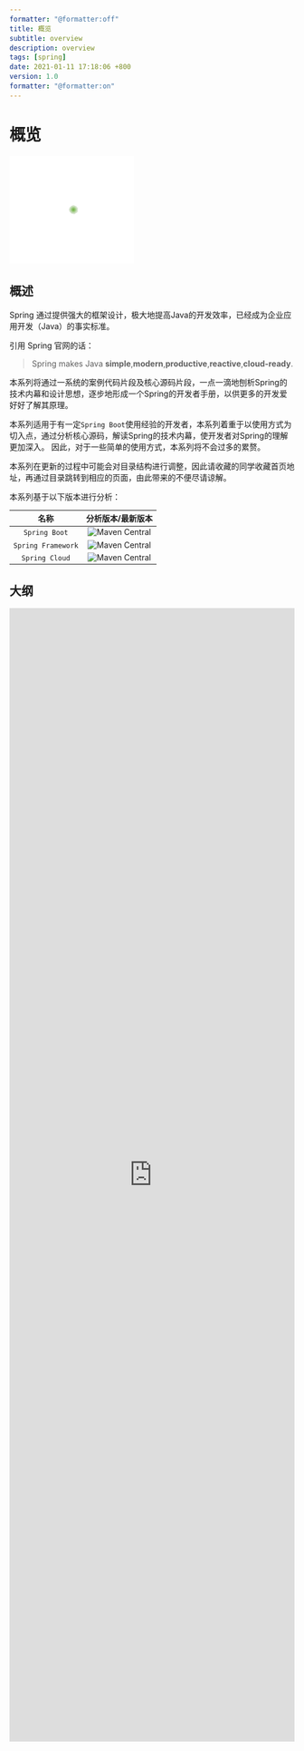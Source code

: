 ```yaml
---
formatter: "@formatter:off"
title: 概览 
subtitle: overview 
description: overview 
tags: [spring] 
date: 2021-01-11 17:18:06 +800 
version: 1.0
formatter: "@formatter:on"
---
```


# 概览

![Spring Logos](images/spring-logo.gif)

## 概述

Spring 通过提供强大的框架设计，极大地提高Java的开发效率，已经成为企业应用开发（Java）的事实标准。

引用 Spring 官网的话：

> Spring makes Java **simple**,**modern**,**productive**,**reactive**,**cloud-ready**.

本系列将通过一系统的案例代码片段及核心源码片段，一点一滴地刨析Spring的技术内幕和设计思想，逐步地形成一个Spring的开发者手册，以供更多的开发爱好好了解其原理。

本系列适用于有一定`Spring Boot`使用经验的开发者，本系列着重于以使用方式为切入点，通过分析核心源码，解读Spring的技术内幕，使开发者对Spring的理解更加深入。 因此，对于一些简单的使用方式，本系列将不会过多的累赘。

本系列在更新的过程中可能会对目录结构进行调整，因此请收藏的同学收藏首页地址，再通过目录跳转到相应的页面，由此带来的不便尽请谅解。

本系列基于以下版本进行分析：

|        名称        |                      分析版本/最新版本                       |
| :----------------: | :----------------------------------------------------------: |
|   `Spring Boot`    | ![Maven Central](https://img.shields.io/maven-central/v/org.springframework.boot/spring-boot?label=2.4.4) |
| `Spring Framework` | ![Maven Central](https://img.shields.io/maven-central/v/org.springframework/spring?label=5.3.5) |
|   `Spring Cloud`   | ![Maven Central](https://img.shields.io/maven-central/v/org.springframework.cloud/spring-cloud-dependencies?label=2020.0.2) |



## 大纲

<iframe id="embed_dom" name="embed_dom" frameborder="0" style="display:block;width:100%; height:50vh;" src="https://www.processon.
com/embed/60376a4d5653bb4bcfef8cd0"></iframe>